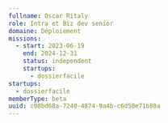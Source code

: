 ```yaml
---
fullname: Oscar Ritaly
role: Intra et Biz dev senior
domaine: Déploiement
missions:
  - start: 2023-06-19
    end: 2024-12-31
    status: independent
    startups:
      - dossierfacile
startups:
  - dossierfacile
memberType: beta
uuid: c08bd68a-7240-4874-9a4b-c6d50e71b80a
---
```

